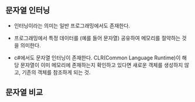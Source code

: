 ## 문자열 인터닝 


- 인터닝이라는 의미는 일반 프로그래밍에서도 존재한다. 

- 프로그래밍에서 특정 데이터를 (예를 들어 문자열) 공유하여 메모리를 절약하는 것을 의미한다. 


- c#에서도 문자열 인터닝이 존재한다. CLR(Common Language Runtime)이 해당 문자열이 이미 메모리에 존재하는지 확인하고 있다면 새로운 객체를 생성하지 않고, 기존의 객체를 참조하게 되는 것. 


## 문자열 비교 